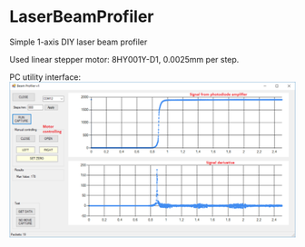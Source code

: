 # LaserBeamProfiler
Simple 1-axis DIY laser beam profiler  

Used linear stepper motor: 8HY001Y-D1, 0.0025mm per step.  

PC utility interface:  
![Alt text](Screenshot.png?raw=true "Image")
